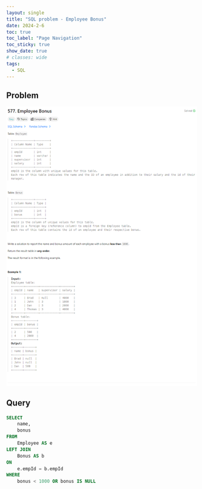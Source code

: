 ```yaml
---
layout: single
title: "SQL problem - Employee Bonus"
date: 2024-2-6
toc: true
toc_label: "Page Navigation"
toc_sticky: true
show_date: true
# classes: wide
tags:
  - SQL
---
```


## Problem

[![problem-577](/assets/images/2024-02-06_22-27-26-problem-577.png)](/assets/images/2024-02-06_22-27-26-problem-577.png)

## Query

```sql
SELECT
    name,
    bonus
FROM
    Employee AS e
LEFT JOIN
    Bonus AS b
ON
    e.empId = b.empId
WHERE
    bonus < 1000 OR bonus IS NULL
```
